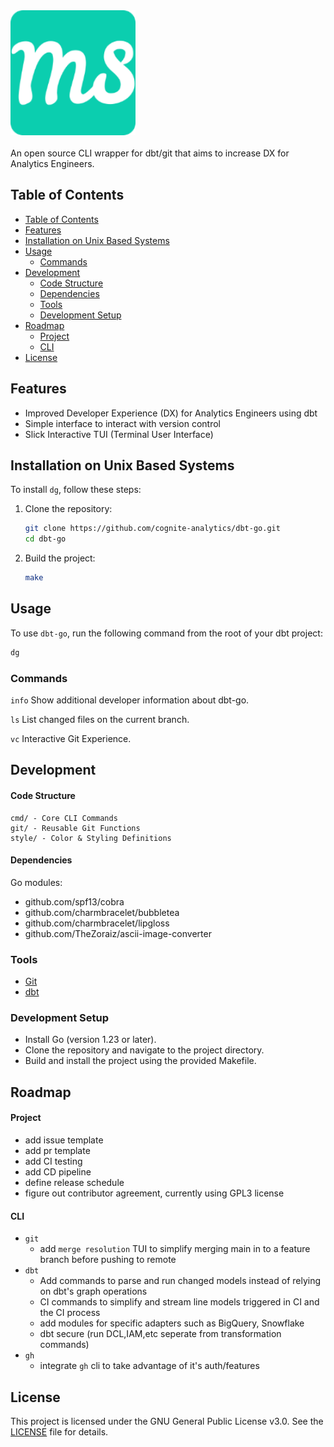 <img src=".img/logo.png" alt="dg" width="200">
<br><br>
An open source CLI wrapper for dbt/git that aims to increase DX for Analytics Engineers.

## Table of Contents

- [Table of Contents](#table-of-contents)
- [Features](#features)
- [Installation on Unix Based Systems](#installation-on-unix-based-systems)
- [Usage](#usage)
  - [Commands](#commands)
- [Development](#development)
    - [Code Structure](#code-structure)
    - [Dependencies](#dependencies)
  - [Tools](#tools)
  - [Development Setup](#development-setup)
- [Roadmap](#roadmap)
    - [Project](#project)
    - [CLI](#cli)
- [License](#license)

## Features

- Improved Developer Experience (DX) for Analytics Engineers using dbt
- Simple interface to interact with version control
- Slick Interactive TUI (Terminal User Interface)

## Installation on Unix Based Systems

To install `dg`, follow these steps:

1. Clone the repository:
    ```sh
    git clone https://github.com/cognite-analytics/dbt-go.git
    cd dbt-go
    ```

2. Build the project:
    ```sh
    make
    ```

## Usage

To use `dbt-go`, run the following command from the root of your dbt project:
```sh
dg
```

### Commands
`info`
Show additional developer information about dbt-go.

`ls`
List changed files on the current branch.

`vc`
Interactive Git Experience.

## Development

#### Code Structure
```
cmd/ - Core CLI Commands
git/ - Reusable Git Functions
style/ - Color & Styling Definitions
```

#### Dependencies

Go modules:

 - github.com/spf13/cobra
 - github.com/charmbracelet/bubbletea
 - github.com/charmbracelet/lipgloss
 - github.com/TheZoraiz/ascii-image-converter

### Tools
 - [Git](https://github.com/git/git)
 - [dbt](https://github.com/dbt-labs/dbt-core)

### Development Setup
- Install Go (version 1.23 or later).
- Clone the repository and navigate to the project directory.
- Build and install the project using the provided Makefile.

## Roadmap

#### Project

- add issue template
- add pr template
- add CI testing
- add CD pipeline
- define release schedule
- figure out contributor agreement, currently using GPL3 license


#### CLI
- `git`
  - add `merge resolution` TUI to simplify merging main in to a feature branch before pushing to remote
- `dbt`
    - Add commands to parse and run changed models instead of relying on dbt's graph operations
    - CI commands to simplify and stream line models triggered in CI and the CI process
    - add modules for specific adapters such as BigQuery, Snowflake
    - dbt secure (run DCL,IAM,etc seperate from transformation commands)
- `gh`
  - integrate `gh` cli to take advantage of it's auth/features

## License
This project is licensed under the GNU General Public License v3.0. See the [LICENSE](LICENSE) file for details.
